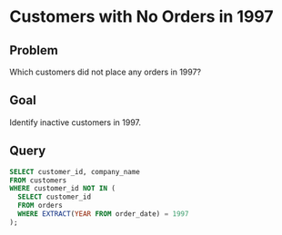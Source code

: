 
# Customers with No Orders in 1997

## Problem
Which customers did not place any orders in 1997?

## Goal
Identify inactive customers in 1997.

## Query
```sql
SELECT customer_id, company_name
FROM customers 
WHERE customer_id NOT IN (
  SELECT customer_id
  FROM orders
  WHERE EXTRACT(YEAR FROM order_date) = 1997
);


